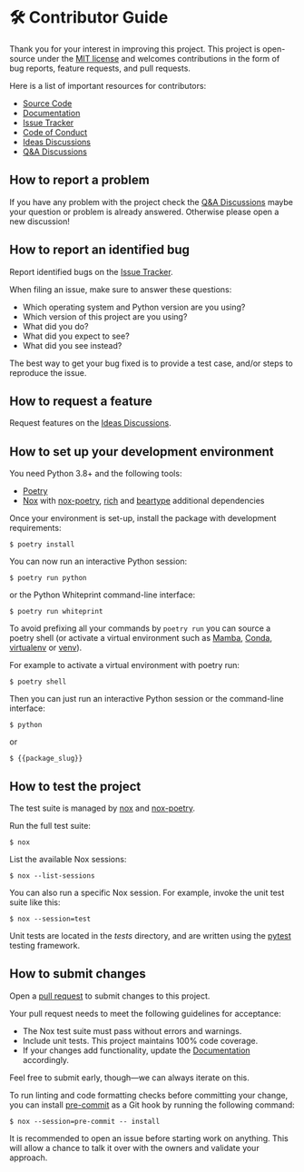 <!--
SPDX-FileCopyrightText: 2023 Romain Brault <mail@romainbrault.com>
SPDX-FileCopyrightText: 2020-2023 Claudio Jolowicz

SPDX-License-Identifier: MIT
-->

# 🛠️ Contributor Guide

Thank you for your interest in improving this project. This project is
open-source under the [MIT license] and welcomes contributions in the form of
bug reports, feature requests, and pull requests.

Here is a list of important resources for contributors:

- [Source Code]
- [Documentation]
- [Issue Tracker]
- [Code of Conduct]
- [Ideas Discussions]
- [Q&A Discussions]

[MIT License]: https://opensource.org/licenses/MIT
[Source Code]: https://github.com/RomainBrault/python-whiteprint.git
[Documentation]: https://python-whiteprint.readthedocs.io/en/latest/
[Issue Tracker]: https://github.com/RomainBrault/python-whiteprint/issues
[Ideas Discussions]: https://github.com/RomainBrault/python-whiteprint/discussions/categories/ideas
[Q&A Discussions]: https://github.com/RomainBrault/python-whiteprint/discussions/categories/q-a

## How to report a problem

If you have any problem with the project check the [Q&A Discussions] maybe your
question or problem is already answered. Otherwise please open a new discussion!

## How to report an identified bug

Report identified bugs on the [Issue Tracker].

When filing an issue, make sure to answer these questions:

- Which operating system and Python version are you using?
- Which version of this project are you using?
- What did you do?
- What did you expect to see?
- What did you see instead?

The best way to get your bug fixed is to provide a test case,
and/or steps to reproduce the issue.

## How to request a feature

Request features on the [Ideas Discussions].

## How to set up your development environment

You need Python 3.8+ and the following tools:

- [Poetry]
- [Nox] with [nox-poetry], [rich] and [beartype] additional dependencies

Once your environment is set-up, install the package with development
requirements:

```console
$ poetry install
```

You can now run an interactive Python session:

```console
$ poetry run python
```

or the Python Whiteprint command-line interface:

```console
$ poetry run whiteprint
```

To avoid prefixing all your commands by `poetry run` you can source a poetry
shell (or activate a virtual environment such as
[Mamba](https://mamba.readthedocs.io/en/latest/user_guide/mamba.html),
[Conda](https://conda.io/projects/conda/en/latest/user-guide/tasks/manage-environments.html),
[virtualenv](https://virtualenv.pypa.io/en/latest/) or
[venv](https://packaging.python.org/en/latest/guides/installing-using-pip-and-virtual-environments/)).

For example to activate a virtual environment with poetry run:

```console
$ poetry shell
```

Then you can just run an interactive Python session or the command-line interface:

```console
$ python
```

or

```console
$ {{package_slug}}
```

[poetry]: https://python-poetry.org/
[nox poetry]: https://nox-poetry.readthedocs.io/en/stable/
[rich]: https://rich.readthedocs.io/en/stable/
[beartype]: https://beartype.readthedocs.io/en/latest/
[pipx]: https://pypa.github.io/pipx/

## How to test the project

The test suite is managed by [nox] and [nox-poetry].

Run the full test suite:

```console
$ nox
```

List the available Nox sessions:

```console
$ nox --list-sessions
```

You can also run a specific Nox session.
For example, invoke the unit test suite like this:

```console
$ nox --session=test
```

Unit tests are located in the _tests_ directory,
and are written using the [pytest] testing framework.

[pytest]: https://pytest.readthedocs.io/
[nox]: https://nox.thea.codes/
[nox-poetry]: https://nox-poetry.readthedocs.io/

## How to submit changes

Open a [pull request] to submit changes to this project.

Your pull request needs to meet the following guidelines for acceptance:

- The Nox test suite must pass without errors and warnings.
- Include unit tests. This project maintains 100% code coverage.
- If your changes add functionality, update the [Documentation] accordingly.

Feel free to submit early, though—we can always iterate on this.

To run linting and code formatting checks before committing your change, you
can install [pre-commit] as a Git hook by running the following command:

```console
$ nox --session=pre-commit -- install
```

It is recommended to open an issue before starting work on anything.
This will allow a chance to talk it over with the owners and validate your approach.

[pull request]: https://github.com/RomainBrault/python-whiteprint/pulls

<!-- github-only -->

[code of conduct]: CODE_OF_CONDUCT.md
[pre-commit]: https://pre-commit.com/
